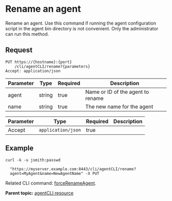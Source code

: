 # Rename an agent

Rename an agent. Use this command if running the agent configuration script in the agent bin directory is not convenient. Only the administrator can run this method.

## Request

```
PUT https://{hostname}:{port}
    /cli/agentCLI/rename?{parameters}
Accept: application/json

```

|Parameter|Type|Required|Description|
|---------|----|--------|-----------|
|agent|string|true|Name or ID of the agent to rename|
|name|string|true|The new name for the agent|

|Parameter|Type|Required|Description|
|---------|----|--------|-----------|
|Accept|`application/json`|true| |

## Example

```
curl -k -u jsmith:passwd 
   
  "https://myserver.example.com:8443/cli/agentCLI/rename?
  agent=MyAgent&name=NewAgentName" -X PUT
```

Related CLI command: [forceRenameAgent](udclient_forcerenameagent.md).

**Parent topic:** [agentCLI resource](../../com.ibm.udeploy.api.doc/topics/rest_cli_agentcli.md)

